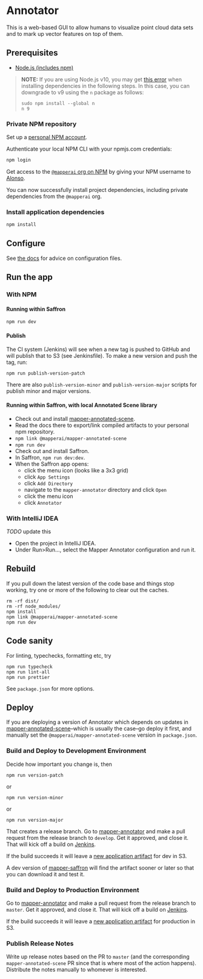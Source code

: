 # Annotator

This is a web-based GUI to allow humans to visualize point cloud data sets and to mark up vector features on top of them.

## Prerequisites

- [Node.js (includes npm)](https://nodejs.org/en/download/)

> **NOTE:** If you are using Node.js v10, you may get [this
> error](https://github.com/nodejs/nan/issues/763) when installing dependencies
> in the following steps. In this case, you can downgrade to v9 using the `n`
> package as follows:
>
> ```
> sudo npm install --global n
> n 9
> ```

### Private NPM repository

Set up a [personal NPM account](https://www.npmjs.com/signup).

Authenticate your local NPM CLI with your npmjs.com credentials:

```bash
npm login
```

Get access to the [`@mapperai` org on NPM](https://www.npmjs.com/org/mapperai) by giving your NPM username to [Alonso](alonso@mapper.ai).

You can now successfully install project dependencies, including private dependencies from the `@mapperai` org.

### Install application dependencies

```bash
npm install
```

## Configure

See [the docs](documentation/configuration.md) for advice on configuration files.

## Run the app

### With NPM

#### Running within Saffron

```bash
npm run dev
```

#### Publish

The CI system (Jenkins) will see when a new tag is pushed to GitHub and will
publish that to S3 (see Jenkinsfile). To make a new version and push the tag,
run:

```bash
npm run publish-version-patch
```

There are also `publish-version-minor` and `publish-version-major` scripts for
publish minor and major versions.

#### Running within Saffron, with local Annotated Scene library

- Check out and install [mapper-annotated-scene](https://github.com/Signafy/mapper-annotated-scene).
- Read the docs there to export/link compiled artifacts to your personal npm repository.
- `npm link @mapperai/mapper-annotated-scene`
- `npm run dev`
- Check out and install Saffron.
- In Saffron, `npm run dev:dev`.
- When the Saffron app opens:
  - click the menu icon (looks like a 3x3 grid)
  - click `App Settings`
  - click `Add Directory`
  - navigate to the `mapper-annotator` directory and click `Open`
  - click the menu icon
  - click `Annotator`

### With IntelliJ IDEA

_TODO_ update this

- Open the project in IntelliJ IDEA.
- Under Run>Run…, select the Mapper Annotator configuration and run it.

## Rebuild

If you pull down the latest version of the code base and things stop working, try one or more of the following to clear out the caches.

    rm -rf dist/
    rm -rf node_modules/
    npm install
    npm link @mapperai/mapper-annotated-scene
    npm run dev

## Code sanity

For linting, typechecks, formatting etc, try

    npm run typecheck
    npm run lint-all
    npm run prettier

See `package.json` for more options.

## Deploy

If you are deploying a version of Annotator which depends on updates in [mapper-annotated-scene](https://github.com/Signafy/mapper-annotated-scene)–which is usually the case–go deploy it first, and manually set the `@mapperai/mapper-annotated-scene` version in `package.json`.

### Build and Deploy to Development Environment

Decide how important you change is, then

    npm run version-patch

or

    npm run version-minor

or

    npm run version-major

That creates a release branch. Go to [mapper-annotator](https://github.com/Signafy/mapper-annotator) and make a pull request from the release branch to `develop`. Get it approved, and close it. That will kick off a build on [Jenkins](https://build.mapperai.net/job/mapper-annotator/job/develop/).

If the build succeeds it will leave a [new application artifact](https://s3.console.aws.amazon.com/s3/buckets/mapper-dev-saffron-apps/uploads/?region=us-east-1&tab=overview#) for dev in S3.

A dev version of [mapper-saffron](https://github.com/Signafy/mapper-saffron/) will find the artifact sooner or later so that you can download it and test it.

### Build and Deploy to Production Environment

Go to [mapper-annotator](https://github.com/Signafy/mapper-annotator) and make a pull request from the release branch to `master`. Get it approved, and close it. That will kick off a build on [Jenkins](httpshttps://build.mapperai.net/job/mapper-annotator/job/master/).

If the build succeeds it will leave a [new application artifact](https://s3.console.aws.amazon.com/s3/buckets/mapper-prod-saffron-apps/uploads/?region=us-east-1&tab=overview#) for production in S3.

### Publish Release Notes

Write up release notes based on the PR to `master` (and the corresponding `mapper-annotated-scene` PR since that is where most of the action happens). Distribute the notes manually to whomever is interested.
